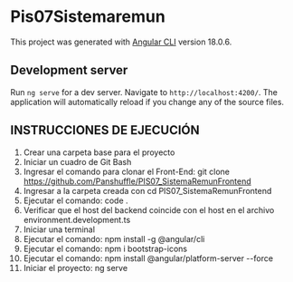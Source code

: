 # Pis07Sistemaremun

This project was generated with [Angular CLI](https://github.com/angular/angular-cli) version 18.0.6.

## Development server

Run `ng serve` for a dev server. Navigate to `http://localhost:4200/`. The application will automatically reload if you change any of the source files.

## INSTRUCCIONES DE EJECUCIÓN
1) Crear una carpeta base para el proyecto
2) Iniciar un cuadro de Git Bash
3) Ingresar el comando para clonar el Front-End: git clone https://github.com/Panshuffle/PIS07_SistemaRemunFrontend
4) Ingresar a la carpeta creada con cd PIS07_SistemaRemunFrontend
5) Ejecutar el comando: code .
6) Verificar que el host del backend coincide con el host en el archivo environment.development.ts
7) Iniciar una terminal
8) Ejecutar el comando: npm install -g @angular/cli
9) Ejecutar el comando: npm i bootstrap-icons
10) Ejecutar el comando: npm install @angular/platform-server --force
11) Iniciar el proyecto: ng serve
